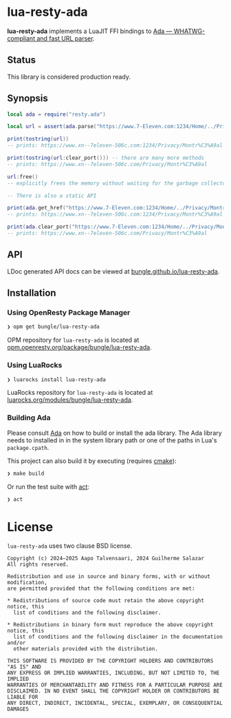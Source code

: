 # lua-resty-ada

**lua-resty-ada** implements a LuaJIT FFI bindings to
[Ada — WHATWG-compliant and fast URL parser](https://github.com/ada-url/ada/).

## Status

This library is considered production ready.


## Synopsis

```lua
local ada = require("resty.ada")

local url = assert(ada.parse("https://www.7‑Eleven.com:1234/Home/../Privacy/Montréal"))

print(tostring(url))
-- prints: https://www.xn--7eleven-506c.com:1234/Privacy/Montr%C3%A9al

print(tostring(url:clear_port())) -- there are many more methods
-- prints: https://www.xn--7eleven-506c.com/Privacy/Montr%C3%A9al

url:free()
-- explicitly frees the memory without waiting for the garbage collector

-- There is also a static API

print(ada.get_href("https://www.7‑Eleven.com:1234/Home/../Privacy/Montréal"))
-- prints: https://www.xn--7eleven-506c.com:1234/Privacy/Montr%C3%A9al

print(ada.clear_port("https://www.7‑Eleven.com:1234/Home/../Privacy/Montréal"))
-- prints: https://www.xn--7eleven-506c.com/Privacy/Montr%C3%A9al
```


## API

LDoc generated API docs can be viewed at [bungle.github.io/lua-resty-ada](https://bungle.github.io/lua-resty-ada/).


## Installation

### Using OpenResty Package Manager

```bash
❯ opm get bungle/lua-resty-ada
```

OPM repository for `lua-resty-ada` is located at
[opm.openresty.org/package/bungle/lua-resty-ada](https://opm.openresty.org/package/bungle/lua-resty-ada/).

### Using LuaRocks

```bash
❯ luarocks install lua-resty-ada
```

LuaRocks repository for `lua-resty-ada` is located at
[luarocks.org/modules/bungle/lua-resty-ada](https://luarocks.org/modules/bungle/lua-resty-session).

### Building Ada

Please consult [Ada](https://github.com/ada-url/ada/) on how to build or install
the ada library. The Ada library needs to installed in in the system library path or
one of the paths in Lua's `package.cpath`.

This project can also build it by executing (requires [cmake](https://cmake.org/)):

```bash
❯ make build
```

Or run the test suite with [act](https://github.com/nektos/act):

```bash
❯ act
```


# License

`lua-resty-ada` uses two clause BSD license.

```
Copyright (c) 2024–2025 Aapo Talvensaari, 2024 Guilherme Salazar
All rights reserved.

Redistribution and use in source and binary forms, with or without modification,
are permitted provided that the following conditions are met:

* Redistributions of source code must retain the above copyright notice, this
  list of conditions and the following disclaimer.

* Redistributions in binary form must reproduce the above copyright notice, this
  list of conditions and the following disclaimer in the documentation and/or
  other materials provided with the distribution.

THIS SOFTWARE IS PROVIDED BY THE COPYRIGHT HOLDERS AND CONTRIBUTORS "AS IS" AND
ANY EXPRESS OR IMPLIED WARRANTIES, INCLUDING, BUT NOT LIMITED TO, THE IMPLIED
WARRANTIES OF MERCHANTABILITY AND FITNESS FOR A PARTICULAR PURPOSE ARE
DISCLAIMED. IN NO EVENT SHALL THE COPYRIGHT HOLDER OR CONTRIBUTORS BE LIABLE FOR
ANY DIRECT, INDIRECT, INCIDENTAL, SPECIAL, EXEMPLARY, OR CONSEQUENTIAL DAMAGES
```
